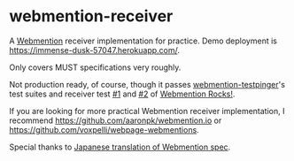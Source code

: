 # webmention-receiver

A [Webmention](https://www.w3.org/TR/webmention/) receiver implementation for practice. Demo deployment is https://immense-dusk-57047.herokuapp.com/.

Only covers MUST specifications very roughly.

Not production ready, of course, though it passes [webmention-testpinger](https://github.com/voxpelli/node-webmention-testpinger)'s test suites and receiver test [#1](https://webmention.rocks/receive/1) and [#2](https://webmention.rocks/receive/2) of [Webmention Rocks!](https://webmention.rocks/).

If you are looking for more practical Webmention receiver implementation, I recommend https://github.com/aaronpk/webmention.io or https://github.com/voxpelli/webpage-webmentions.

Special thanks to [Japanese translation of Webmention spec](http://www.asahi-net.or.jp/~ax2s-kmtn/internet/link/REC-webmention-20170112.html).